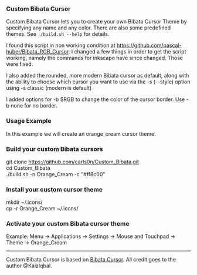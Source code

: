 

### Custom Bibata Cursor</h4>

Custom Bibata Cursor lets you to create your own Bibata Cursor Theme by specifying
any name and any color. There are also some predefined themes. See `./build.sh
--help` for details.

I found this script in non working condition at https://github.com/pascal-huber/Bibata_RGB_Cursor.
I changed a few things in order to get the script working, namely the commands for inkscape have
since changed. Those were fixed.


I also added the rounded, more modern Bibata cursor as default, along with the ability to choose
which cursor you want to use via the -s (--style) option using -s classic (modern is default)

I added options for -b $RGB to change the color of the cursor
border. Use -b none for no border.<br>

### Usage Example</h4>

In this example we will create an orange_cream cursor theme.

### Build your custom Bibata cursors</h4>
   git clone https://github.com/carls0n/Custom_Bibata.git<br>
   cd Custom_Bibata<br>
   ./build.sh -n Orange_Cream -c "#ff8c00"


### Install your custom cursor theme</h4>
   mkdir  ~/.icons/<br>
   cp -r Orange_Cream ~/.icons/

   ###  Activate your custom Bibata cursor theme</h4>
   Example: Menu -> Applications -> Settings -> Mouse and Touchpad -> Theme -> Orange_Cream
   ***
Custom Bibata Cursor is based on [Bibata
Cursor](https://github.com/KaizIqbal/Bibata_Cursor/blob/master/README.md). All
credit goes to the author @KaizIqbal.
 
